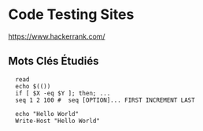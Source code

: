 # Code Testing Sites




https://www.hackerrank.com/


## Mots Clés Étudiés

```
  read
  echo $(())
  if [ $X -eq $Y ]; then; ...
  seq 1 2 100 #  seq [OPTION]... FIRST INCREMENT LAST

```


```
  echo "Hello World"
  Write-Host "Hello World"
```

